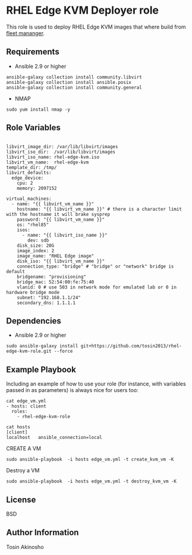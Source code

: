 RHEL Edge KVM Deployer role
=========

This role is used to deploy RHEL Edge KVM images that where build from [fleet mananger](https://console.redhat.com/edge/fleet-management).

Requirements
------------

* Ansible 2.9 or higher
```
ansible-galaxy collection install community.libvirt
ansible-galaxy collection install ansible.posix
ansible-galaxy collection install community.general
```

* NMAP
```
sudo yum install nmap -y
```

Role Variables
--------------

```

libvirt_image_dir: /var/lib/libvirt/images
libvirt_iso_dir:  /var/lib/libvirt/images
libvirt_iso_name: rhel-edge-kvm.iso
libvirt_vm_name:  rhel-edge-kvm
template_dir: /tmp/
libvirt_defaults:
  edge_device:
    cpu: 2
    memory: 2097152 

virtual_machines:
  - name: "{{ libvirt_vm_name }}"
    hostname: "{{ libvirt_vm_name }}" # there is a character limit with the hostname it will brake sysprep
    password: "{{ libvirt_vm_name }}"
    os: "rhel85"
    isos:
      - name: "{{ libvirt_iso_name }}"
        dev: sdb
    disk_size: 20G
    image_index: 2
    image_name: "RHEL Edge image"
    disk_iso: "{{ libvirt_vm_name }}"
    connection_type: "bridge" # "bridge" or "network" bridge is default
    bridgename: "provisioning" 
    bridge_mac: 52:54:00:fe:75:40
    vlanid: 0 # use 503 in network mode for emulated lab or 0 in hardware bridge mode
    subnet: "192.168.1.1/24"
    secondary_dns: 1.1.1.1
```

Dependencies
------------

* Ansible 2.9 or higher
```
sudo ansible-galaxy install git+https://github.com/tosin2013/rhel-edge-kvm-role.git --force
```

Example Playbook
----------------

Including an example of how to use your role (for instance, with variables passed in as parameters) is always nice for users too:

    cat edge_vm.yml
    - hosts: client
      roles:
        - rhel-edge-kvm-role

    cat hosts
    [client]
    localhost   ansible_connection=local

CREATE A VM
```
sudo ansible-playbook  -i hosts edge_vm.yml -t create_kvm_vm -K
```

Destroy a VM
```
sudo ansible-playbook  -i hosts edge_vm.yml -t destroy_kvm_vm -K
```

License
-------

BSD

Author Information
------------------

Tosin Akinosho
